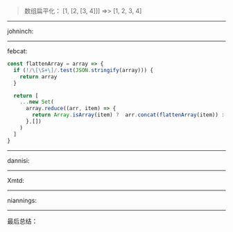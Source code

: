 
> 数组扁平化： [1, [2, [3, 4]]] =>> [1, 2, 3, 4]

----
johninch:


----
febcat:

```javascript
const flattenArray = array => {
  if (!/\[\S+\]/.test(JSON.stringify(array))) {
    return array
  }

  return [
    ...new Set(
      array.reduce((arr, item) => {
        return Array.isArray(item) ?  arr.concat(flattenArray(item)) : arr.concat(item)
      },[])
    )
  ]
}

```

----
dannisi:


----
Xmtd:



----
niannings:


----
最后总结：